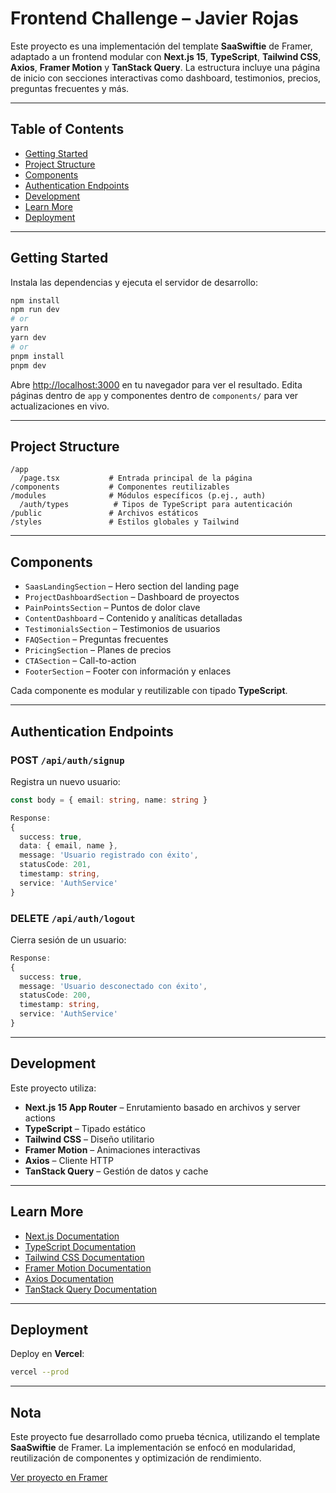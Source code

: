 # Frontend Challenge – Javier Rojas

Este proyecto es una implementación del template **SaaSwiftie** de Framer, adaptado a un frontend modular con **Next.js 15**, **TypeScript**, **Tailwind CSS**, **Axios**, **Framer Motion** y **TanStack Query**. La estructura incluye una página de inicio con secciones interactivas como dashboard, testimonios, precios, preguntas frecuentes y más.

---

## Table of Contents

- [Getting Started](#getting-started)  
- [Project Structure](#project-structure)  
- [Components](#components)  
- [Authentication Endpoints](#authentication-endpoints)  
- [Development](#development)  
- [Learn More](#learn-more)  
- [Deployment](#deployment)

---

## Getting Started

Instala las dependencias y ejecuta el servidor de desarrollo:

```bash
npm install
npm run dev
# or
yarn
yarn dev
# or
pnpm install
pnpm dev
```

Abre [http://localhost:3000](http://localhost:3000) en tu navegador para ver el resultado. Edita páginas dentro de `app` y componentes dentro de `components/` para ver actualizaciones en vivo.

---

## Project Structure

```
/app
  /page.tsx           # Entrada principal de la página
/components           # Componentes reutilizables
/modules              # Módulos específicos (p.ej., auth)
  /auth/types          # Tipos de TypeScript para autenticación
/public               # Archivos estáticos
/styles               # Estilos globales y Tailwind
```

---

## Components

- `SaasLandingSection` – Hero section del landing page  
- `ProjectDashboardSection` – Dashboard de proyectos  
- `PainPointsSection` – Puntos de dolor clave  
- `ContentDashboard` – Contenido y analíticas detalladas  
- `TestimonialsSection` – Testimonios de usuarios  
- `FAQSection` – Preguntas frecuentes  
- `PricingSection` – Planes de precios  
- `CTASection` – Call-to-action  
- `FooterSection` – Footer con información y enlaces  

Cada componente es modular y reutilizable con tipado **TypeScript**.

---

## Authentication Endpoints

### POST `/api/auth/signup`

Registra un nuevo usuario:

```ts
const body = { email: string, name: string }

Response:
{
  success: true,
  data: { email, name },
  message: 'Usuario registrado con éxito',
  statusCode: 201,
  timestamp: string,
  service: 'AuthService'
}
```

### DELETE `/api/auth/logout`

Cierra sesión de un usuario:

```ts
Response:
{
  success: true,
  message: 'Usuario desconectado con éxito',
  statusCode: 200,
  timestamp: string,
  service: 'AuthService'
}
```

---

## Development

Este proyecto utiliza:

- **Next.js 15 App Router** – Enrutamiento basado en archivos y server actions  
- **TypeScript** – Tipado estático  
- **Tailwind CSS** – Diseño utilitario  
- **Framer Motion** – Animaciones interactivas  
- **Axios** – Cliente HTTP  
- **TanStack Query** – Gestión de datos y cache

---

## Learn More

- [Next.js Documentation](https://nextjs.org/docs)  
- [TypeScript Documentation](https://www.typescriptlang.org/docs/)  
- [Tailwind CSS Documentation](https://tailwindcss.com/docs)  
- [Framer Motion Documentation](https://www.framer.com/motion/)  
- [Axios Documentation](https://axios-http.com/docs/intro)  
- [TanStack Query Documentation](https://tanstack.com/query/latest)

---

## Deployment

Deploy en **Vercel**:

```bash
vercel --prod
```

---

## Nota

Este proyecto fue desarrollado como prueba técnica, utilizando el template **SaaSwiftie** de Framer. La implementación se enfocó en modularidad, reutilización de componentes y optimización de rendimiento.

[Ver proyecto en Framer](https://saaswiftie.framer.website/)

